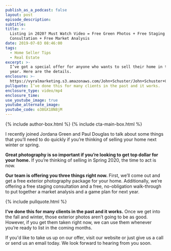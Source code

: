 ```yaml
---
publish_as_a_podcast: false
layout: post
episode_description:
subtitle:
title: >-
  Listing in 2020? Must Watch Video = Free Green Photos + Free Staging
  Consultation + Free Market Analysis
date: 2019-07-03 08:46:00
tags:
  - Home Seller Tips
  - Real Estate
excerpt: >-
  I’ve got a special offer for anyone who wants to sell their home in the next
  year. Here are the details.
enclosure: >-
  https://vyralmarketing.s3.amazonaws.com/John+Schuster/John+Schuster+Group-+Its+Time+to+Get+Next+Years+Home+Sale+Started+Now+(1).mp4
pullquote: I’ve done this for many clients in the past and it works.
enclosure_type: video/mp4
enclosure_time:
use_youtube_image: true
youtube_alternate_image:
youtube_code: o38GX18N8jM
---
```


{% include author-box.html %}
{% include cta-main-box.html %}

I recently joined Jordana Green and Paul Douglas to talk about some things that you’ll need to do quickly if you’re thinking of selling your home next winter or spring.

**Great photography is so important if you’re looking to get top dollar for your home.** If you’re thinking of selling in Spring 2020, the time to act is now.&nbsp;

**Our team is offering you three things right now.** First, we’ll come out and get a free exterior photography package for your home. Additionally, we’re offering a free staging consultation and a free, no-obligation walk-through to put together a market analysis and a game plan for next year.

{% include pullquote.html %}

**I’ve done this for many clients in the past and it works.** Once we get into the fall and winter, those exterior photos aren’t going to be as good. However, if you get them taken right now, we can use them whenever you’re ready to list in the coming months.

If you'd like to take us up on our offer, visit our website or just give us a call or send us an email today. We look forward to hearing from you soon.<br>&nbsp;